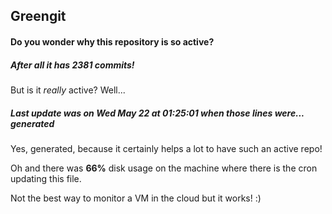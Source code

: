 ## Greengit

#### Do you wonder why this repository is so active?

##### After all it has 2381 commits!

But is it *really* active? Well...

##### Last update was on Wed May 22 at 01:25:01 when those lines were... generated

Yes, generated, because it certainly helps a lot to have such an active repo!

Oh and there was **66%** disk usage on the machine
where there is the cron updating this file.

Not the best way to monitor a VM in the cloud but it works! :)
